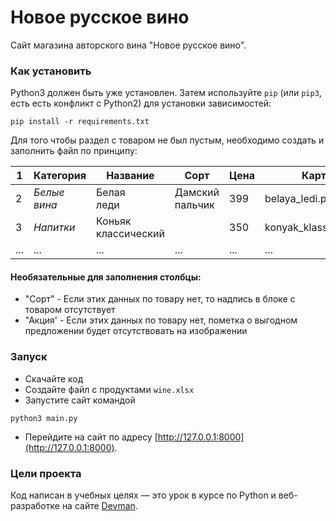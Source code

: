 # Новое русское вино

Сайт магазина авторского вина "Новое русское вино".

### Как установить

Python3 должен быть уже установлен. 
Затем используйте `pip` (или `pip3`, есть есть конфликт с Python2) для установки зависимостей:
```
pip install -r requirements.txt
```

Для того чтобы раздел с товаром не был пустым, необходимо создать и заполнить файл по принципу:

| 1 | Категория | Название |Сорт |Цена |Картинка |Акция|
|---|-----------|---|---|---|---|---|
| 2 | _Белые вина_ |Белая<br/>леди|Дамский<br/>пальчик|399|belaya_ledi.png|Выгодное<br/>предложение|
| 3 | _Напитки_ |Коньяк<br/>классический|   |350|konyak_klassicheskyi.png||   |
| ... | ... | ... | ... | ... | ... | ... |


#### Необязательные для заполнения столбцы:
- "Сорт" - Если этих данных по товару нет, то надпись в блоке с товаром отсутствует
- "Акция' - Если этих данных по товару нет, пометка о выгодном предложении будет отсутствовать на изображении


### Запуск

- Скачайте код
- Создайте файл с продуктами `wine.xlsx`
- Запустите сайт командой
```
python3 main.py
```
- Перейдите на сайт по адресу [http://127.0.0.1:8000](http://127.0.0.1:8000).

### Цели проекта

Код написан в учебных целях — это урок в курсе по Python и веб-разработке на сайте [Devman](https://dvmn.org).
